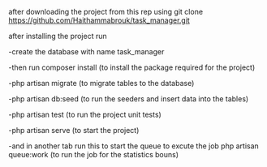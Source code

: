 after downloading the project from this rep 
using git clone https://github.com/Haithammabrouk/task_manager.git

after installing the project run 

-create the database with name task_manager

-then run composer install  (to install the package required for the project)

-php artisan migrate  (to migrate tables to the database)

-php artisan db:seed  (to run the seeders and insert data into the tables)

-php artisan test  (to run the project unit tests)

-php artisan serve (to start the project)

-and in another tab run this to start the queue to excute the job
php artisan queue:work   (to run the job for the statistics bouns)
